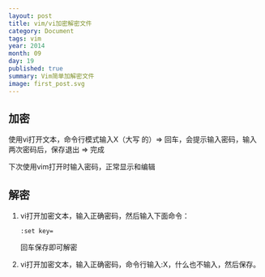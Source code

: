 ```yaml
---
layout: post
title: vim/vi加密解密文件
category: Document
tags: vim
year: 2014
month: 09
day: 19
published: true
summary: Vim简单加解密文件
image: first_post.svg
---
```



## 加密

使用vi打开文本，命令行模式输入X（大写 的）⇒ 回车，会提示输入密码，输入两次密码后，保存退出 ⇒ 完成

下次使用vim打开时输入密码，正常显示和编辑

## 解密

1. vi打开加密文本，输入正确密码，然后输入下面命令：

    ```
    :set key=
    ```
    回车保存即可解密

2. vi打开加密文本，输入正确密码，命令行输入:X，什么也不输入，然后保存。
